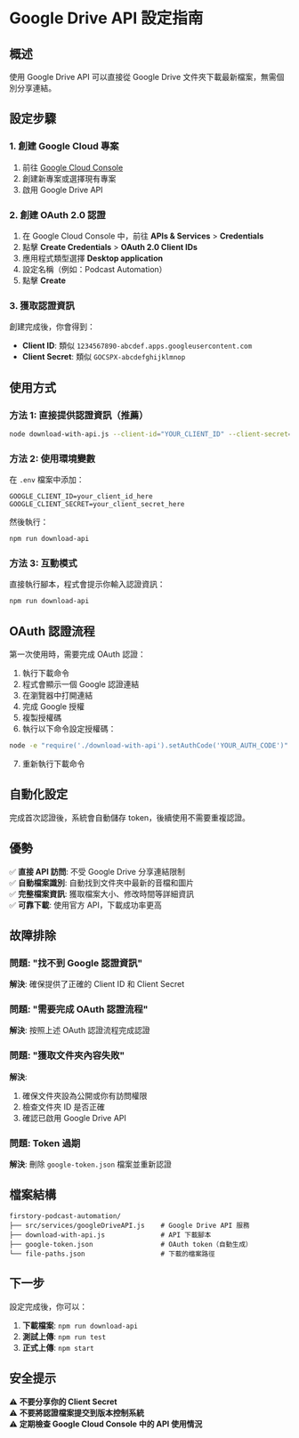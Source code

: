 # Google Drive API 設定指南

## 概述

使用 Google Drive API 可以直接從 Google Drive 文件夾下載最新檔案，無需個別分享連結。

## 設定步驟

### 1. 創建 Google Cloud 專案

1. 前往 [Google Cloud Console](https://console.cloud.google.com/)
2. 創建新專案或選擇現有專案
3. 啟用 Google Drive API

### 2. 創建 OAuth 2.0 認證

1. 在 Google Cloud Console 中，前往 **APIs & Services** > **Credentials**
2. 點擊 **Create Credentials** > **OAuth 2.0 Client IDs**
3. 應用程式類型選擇 **Desktop application**
4. 設定名稱（例如：Podcast Automation）
5. 點擊 **Create**

### 3. 獲取認證資訊

創建完成後，你會得到：
- **Client ID**: 類似 `1234567890-abcdef.apps.googleusercontent.com`
- **Client Secret**: 類似 `GOCSPX-abcdefghijklmnop`

## 使用方式

### 方法 1: 直接提供認證資訊（推薦）

```bash
node download-with-api.js --client-id="YOUR_CLIENT_ID" --client-secret="YOUR_CLIENT_SECRET"
```

### 方法 2: 使用環境變數

在 `.env` 檔案中添加：
```
GOOGLE_CLIENT_ID=your_client_id_here
GOOGLE_CLIENT_SECRET=your_client_secret_here
```

然後執行：
```bash
npm run download-api
```

### 方法 3: 互動模式

直接執行腳本，程式會提示你輸入認證資訊：
```bash
npm run download-api
```

## OAuth 認證流程

第一次使用時，需要完成 OAuth 認證：

1. 執行下載命令
2. 程式會顯示一個 Google 認證連結
3. 在瀏覽器中打開連結
4. 完成 Google 授權
5. 複製授權碼
6. 執行以下命令設定授權碼：

```bash
node -e "require('./download-with-api').setAuthCode('YOUR_AUTH_CODE')"
```

7. 重新執行下載命令

## 自動化設定

完成首次認證後，系統會自動儲存 token，後續使用不需要重複認證。

## 優勢

✅ **直接 API 訪問**: 不受 Google Drive 分享連結限制  
✅ **自動檔案識別**: 自動找到文件夾中最新的音檔和圖片  
✅ **完整檔案資訊**: 獲取檔案大小、修改時間等詳細資訊  
✅ **可靠下載**: 使用官方 API，下載成功率更高  

## 故障排除

### 問題: "找不到 Google 認證資訊"
**解決**: 確保提供了正確的 Client ID 和 Client Secret

### 問題: "需要完成 OAuth 認證流程"
**解決**: 按照上述 OAuth 認證流程完成認證

### 問題: "獲取文件夾內容失敗"
**解決**: 
1. 確保文件夾設為公開或你有訪問權限
2. 檢查文件夾 ID 是否正確
3. 確認已啟用 Google Drive API

### 問題: Token 過期
**解決**: 刪除 `google-token.json` 檔案並重新認證

## 檔案結構

```
firstory-podcast-automation/
├── src/services/googleDriveAPI.js    # Google Drive API 服務
├── download-with-api.js              # API 下載腳本
├── google-token.json                 # OAuth token（自動生成）
└── file-paths.json                   # 下載的檔案路徑
```

## 下一步

設定完成後，你可以：

1. **下載檔案**: `npm run download-api`
2. **測試上傳**: `npm run test`
3. **正式上傳**: `npm start`

## 安全提示

⚠️ **不要分享你的 Client Secret**  
⚠️ **不要將認證檔案提交到版本控制系統**  
⚠️ **定期檢查 Google Cloud Console 中的 API 使用情況** 